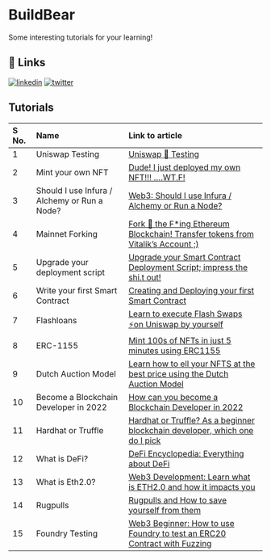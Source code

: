 # BuildBear

Some interesting tutorials for your learning! 



## 🔗 Links
[![linkedin](https://img.shields.io/badge/linkedin-0A66C2?style=for-the-badge&logo=linkedin&logoColor=white)](https://www.linkedin.com/company/82323007/admin/)
[![twitter](https://img.shields.io/badge/twitter-1DA1F2?style=for-the-badge&logo=twitter&logoColor=white)](https://twitter.com/_BuildBear)


## Tutorials




| S  No. | Name                                         | Link to article                                                                                                                                                                                     |
| :----- | :------------------------------------------- | :-------------------------------------------------------------------------------------------------------------------------------------------------------------------------------------------------- |
| 1      | Uniswap Testing                              | [Uniswap 🔀 Testing](https://medium.com/uv-labs/uniswap-testing-1d88ca523bf0)                                                                                                                        |
| 2      | Mint your own NFT                            | [Dude! I just deployed my own NFT!!! ….WT.F!](https://medium.com/uv-labs/dude-i-just-deployed-my-own-nft-wt-f-9ef91c778af)                                                                          |
| 3      | Should I use Infura / Alchemy or Run a Node? | [Web3: Should I use Infura / Alchemy or Run a Node?](https://medium.com/uv-labs/web3-should-i-use-infura-alchemy-or-run-a-node-5311a13d173)                                                         |
| 4      | Mainnet Forking                              | [Fork 🍴 the F*ing Ethereum Blockchain! Transfer tokens from Vitalik’s Account ;)](https://medium.com/uv-labs/fork-the-f-ing-ethereum-blockchain-transfer-tokens-from-vitaliks-account-46d408f7356c) |
| 5      | Upgrade your deployment script               | [Upgrade your Smart Contract Deployment Script; impress the shi.t out!](https://medium.com/uv-labs/deploying-smart-contracts-like-a-pro-bfab218b9c30)                                               |
| 6      | Write your first Smart Contract              | [Creating and Deploying your first Smart Contract](https://medium.com/uv-labs/creating-and-deploying-your-first-smart-contract-466b4d4784e2)                                                        |
| 7      | Flashloans                                   | [Learn to execute Flash Swaps ⚡on Uniswap by yourself](https://medium.com/buildbear/flash-swap-5bcdbd9aaa14)                                                                                        |
| 8      | ERC-1155                                     | [Mint 100s of NFTs in just 5 minutes using ERC1155](https://medium.com/buildbear/mint-100s-of-nfts-in-just-5-minutes-using-erc1155-963900ac985d)                                                    |
| 9      | Dutch Auction Model                          | [Learn how to ell your NFTS at the best price using the Dutch Auction Model](https://medium.com/buildbear/learn-how-to-sell-your-nfts-at-the-best-price-using-the-dutch-auction-model-2881261b09e3) |
| 10     | Become a Blockchain Developer in 2022        | [How can you become a Blockchain Developer in 2022](https://medium.com/buildbear/how-can-you-become-a-blockchain-developer-in-2022-c3fe3f23eff6)                                                    |
| 11     | Hardhat or Truffle                           | [Hardhat or Truffle? As a beginner blockchain developer, which one do I pick](https://medium.com/buildbear/hardhat-or-truffle-as-a-beginner-blockchain-developer-which-one-do-i-pick-34a6924a6983)  |
| 12     | What is DeFi?                                | [DeFi Encyclopedia: Everything about DeFi](https://medium.com/buildbear/defi-encyclopedia-everything-about-defi-d0dad8176230)                                                                       |
| 13     | What is Eth2.0?                              | [Web3 Development: Learn what is ETH2.0 and how it impacts you](https://medium.com/buildbear/eth2-0-what-and-why-should-i-know-as-a-developer-36c8bcd368dd)                                         |
| 14     | Rugpulls                                     | [Rugpulls and How to save yourself from them](https://medium.com/buildbear/rugpulls-and-how-to-save-yourself-from-them-df08247f8674)                                                                |
| 15     | Foundry Testing                              | [Web3 Beginner: How to use Foundry to test an ERC20 Contract with Fuzzing](https://medium.com/buildbear/web3-beginner-how-to-use-foundry-to-test-an-erc20-contract-with-fuzzing-3f456e8a10f5)       |


